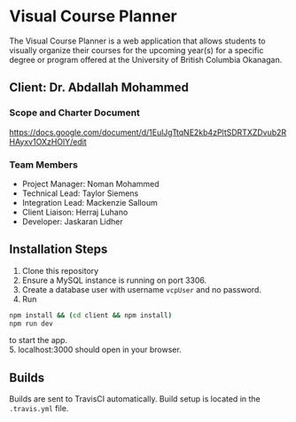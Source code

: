 # Visual Course Planner

The Visual Course Planner is a web application that allows students to visually organize their courses for the upcoming year(s) for a specific degree or program offered at the University of British Columbia Okanagan.


## Client: Dr. Abdallah Mohammed

### Scope and Charter Document

https://docs.google.com/document/d/1EulJgTtqNE2kb4zPltSDRTXZDvub2RHAyxv1OXzHOlY/edit

### Team Members
- Project Manager: Noman Mohammed
- Technical Lead: Taylor Siemens
- Integration Lead: Mackenzie Salloum
- Client Liaison: Herraj Luhano
- Developer: Jaskaran Lidher

## Installation Steps

1. Clone this repository
2. Ensure a MySQL instance is running on port 3306.
3. Create a database user with username `vcpUser` and no password.
4. Run
```bash
npm install && (cd client && npm install)
npm run dev
```
to start the app.  
5. localhost:3000 should open in your browser.

## Builds

Builds are sent to TravisCI automatically. Build setup is located in the `.travis.yml` file.